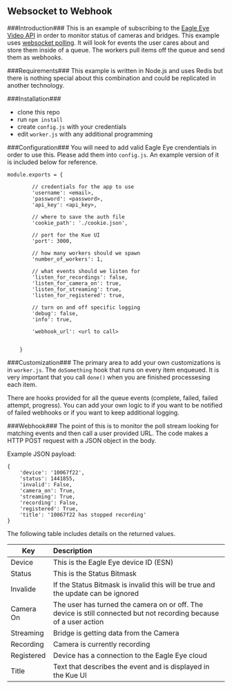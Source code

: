 ## Websocket to Webhook ##

###Introduction###
This is an example of subscribing to the [Eagle Eye Video API](https://een.com) in order to monitor status of cameras and bridges.  This example uses [websocket polling](https://apidocs.eagleeyenetworks.com/apidocs/#websocket-polling).  It will look for events the user cares about and store them inside of a queue.  The workers pull items off the queue and send them as webhooks.

###Requirements###
This example is written in Node.js and uses Redis but there is nothing special about this combination and could be replicated in another technology.

###Installation###
- clone this repo
- run `npm install`
- create `config.js` with your credentials
- edit `worker.js` with any additional programming

###Configuration###
You will need to add valid Eagle Eye crendentials in order to use this.  Please add them into `config.js`.  An example version of it is included below for reference.

```
module.exports = {

        // credentials for the app to use
        'username': <email>,
        'password': <password>,
        'api_key': <api_key>,

        // where to save the auth file
        'cookie_path': './cookie.json',

        // port for the Kue UI
        'port': 3000,

        // how many workers should we spawn
        'number_of_workers': 1,

        // what events should we listen for
        'listen_for_recordings': false,
        'listen_for_camera_on': true,
        'listen_for_streaming': true,
        'listen_for_registered': true,

        // turn on and off specific logging
        'debug': false,
        'info': true,
        
        'webhook_url': <url to call>


    }
```

###Customization###
The primary area to add your own customizations is in `worker.js`.  The `doSomething` hook that runs on every item enqueued.  It is very important that you call `done()` when you are finished processesing each item.

There are hooks provided for all the queue events (complete, failed, failed attempt, progress).  You can add your own logic to if you want to be notified of failed webhooks or if you want to keep additional logging.


###Webhook###
The point of this is to monitor the poll stream looking for matching events and then call a user provided URL.  The code makes a HTTP POST request with a JSON object in the body.

Example JSON payload:

```
{
	'device': '10067f22', 
	'status': 1441855, 
	'invalid': False, 
	'camera_on': True, 
	'streaming': True, 
	'recording': False, 
	'registered': True, 
	'title': '10067f22 has stopped recording'
}
```

The following table includes details on the returned values.


| Key        | Description           |
| ------------- |:------------- |
| Device      | This is the Eagle Eye device ID (ESN) |
| Status  | This is the Status Bitmask |
| Invalide | If the Status Bitmask is invalid this will be true and the update can be ignored|
| Camera On | The user has turned the camera on or off.  The device is still connected but not recording because of a user action |
| Streaming | Bridge is getting data from the Camera |
| Recording | Camera is currently recording |
| Registered | Device has a connection to the Eagle Eye cloud |
| Title | Text that describes the event and is displayed in the Kue UI |



